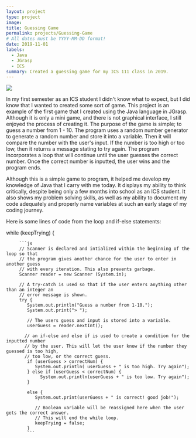 ```yaml
---
layout: project
type: project
image: 
title: Guessing Game
permalink: projects/Guessing-Game
# All dates must be YYYY-MM-DD format!
date: 2019-11-01
labels:
  - Java
  - JGrasp
  - ICS
summary: Created a guessing game for my ICS 111 class in 2019.
---
```


<img class="ui image" src="{{ site.baseurl }}/images/Guessing-game.png">

In my first semester as an ICS student I didn't know what to expect, but I did know that I wanted to created some sort of game. This project is an example of the first game that I created using the Java language in JGrasp. Although it is only a mini game, and there is not graphical interface, I still enjoyed the process of creating it. The purpose of the game is simple; to guess a number from 1 - 10. The program uses a random number generator to generate a random number and store it into a variable. Then it will compare the number with the user's input. If the number is too high or too low, then it returns a message stating to try again. The program incorporates a loop that will continue until the user guesses the correct number. Once the correct number is inputted, the user wins and the program ends. 

Although this is a simple game to program, it helped me develop my knowledge of Java that I carry with me today. It displays my ability to think critically, despite being only a few months into school as an ICS student. It also shows my problem solving skills, as well as my ability to document my code adequately and properly name variables at such an early stage of my coding journey.

Here is some lines of code from the loop and if-else statements:

 while (keepTrying) {
         
         ```js
         // Scanner is declared and intialized within the beginning of the loop so that
         // the program gives another chance for the user to enter in another guess 
         // with every iteration. This also prevents garbage.
         Scanner reader = new Scanner (System.in);
         
         // A try-catch is used so that if the user enters anything other than an integer an 
         // error message is shown.
         try {
            System.out.println("Guess a number from 1-10.");
            System.out.print("> ");
            
            // The users guess and input is stored into a variable.
            userGuess = reader.nextInt();
           
           // an if-else and else if is used to create a condition for the inputted number
           // by the user. This will let the user know if the number they guessed is too high,
           // too low, or the correct guess.
            if (userGuess > correctNum) {
               System.out.println( userGuess + " is too high. Try again");
            } else if (userGuess < correctNum) {
                 System.out.println(userGuess + " is too low. Try again");    
            }
            
            else {
               System.out.print(userGuess + " is correct! good job!"); 
               
               // Boolean variable will be reassigned here when the user gets the correct answer. 
               // This will end the while loop.
               keepTrying = false;
            }
            ```

